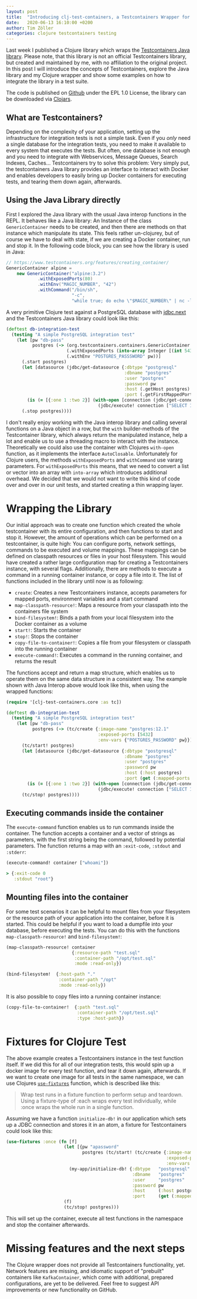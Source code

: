 ```yaml
---
layout: post
title:  "Introducing clj-test-containers, a Testcontainers Wrapper for Clojure"
date:   2020-06-13 16:10:00 +0200
author: Tim Zöller
categories: clojure testcontainers testing
---
```


Last week I published a Clojure library which wraps the [Testcontainers Java library](https://www.testcontainers.org/). Please note, that this library is not an official Testcontainers library, but created and maintained by me, with no affiliation to the original project. In this post I will introduce the concepts of Testcontainers, explore the Java library and my Clojure wrapper and show some examples on how to integrate the library in a test suite.

The code is published on [Github](https://github.com/javahippie/clj-test-containers) under the EPL 1.0 License, the library can be downloaded via [Clojars](https://clojars.org/clj-test-containers).

## What are Testcontainers?
Depending on the complexity of your application, setting up the infrastructure for integration tests is not a simple task. Even if you *only* need a single database for the integration tests, you need to make it available to every system that executes the tests. But often, one database is not enough and you need to integrate with Webservices, Message Queues, Search Indexes, Caches... Testcontainers try to solve this problem: Very simply put, the testcontainers Java library provides an interface to interact with  Docker and enables developers to easily bring up Docker containers for executing tests, and tearing them down again, afterwards.

## Using the Java Library directly
First I explored the Java library with the usual Java interop functions in the REPL. It behaves like a Java library: An Instance of the class `GenericContainer` needs to be created, and then there are methods on that instance which manipulate its state. This feels rather un-clojurey, but of course we have to deal with state, if we are creating a Docker container, run and stop it. In the following code block, you can see how the library is used in Java:

```java
// https://www.testcontainers.org/features/creating_container/
GenericContainer alpine =
    new GenericContainer("alpine:3.2")
            .withExposedPorts(80)
            .withEnv("MAGIC_NUMBER", "42")
            .withCommand("/bin/sh", 
                         "-c", 
                         "while true; do echo \"$MAGIC_NUMBER\" | nc -l -p 80; done");
```


A very primitive Clojure test against a PostgreSQL database with [jdbc.next](https://github.com/seancorfield/next-jdbc) and the Testcontainers Java library could look like this:

```clojure
(deftest db-integration-test
  (testing "A simple PostgreSQL integration test"
    (let [pw "db-pass"
          postgres (-> (org.testcontainers.containers.GenericContainer. "postgres:12.2")
                       (.withExposedPorts (into-array Integer [(int 5432)]))
                       (.withEnv "POSTGRES_PASSSWORD" pw))]
      (.start postgres)
      (let [datasource (jdbc/get-datasource {:dbtype "postgresql"
                                             :dbname "postgres"
                                             :user "postgres"
                                             :password pw
                                             :host (.getHost postgres)
                                             :port (.getFirstMappedPort postgres)})]
        (is (= [{:one 1 :two 2}] (with-open [connection (jdbc/get-connection datasource)]
                                   (jdbc/execute! connection ["SELECT 1 ONE, 2 TWO"])))))
      (.stop postgres))))
```

I don't really enjoy working with the Java interop library and calling several functions on a Java object in a row, but the `with` builder-methods of the Testcontainer library, which always return the manipulated instance, help a lot and enable us to use a threading macro to interact with the instance. Theoretically we could also use the container with Clojures `with-open` function, as it implements the interface `AutoClosable`. Unfortunately for Clojure users, the methods `withExposedPorts` and `withCommand` use vararg parameters. For `withExposedPorts` this means, that we need to convert a list or vector into an array with `into-array` which introduces additional overhead. We decided that we would not want to write this kind of code over and over in our unit tests, and started creating a thin wrapping layer.

# Wrapping the Library
Our initial approach was to create one function which created the whole testcontainer with its entire configuration, and then functions to start and stop it. However, the amount of operations which can be performed on a testcontainer, is quite high: You can configure ports, network settings, commands to be executed and volume mappings. These mappings can be defined on classpath resources or files in your host filesystem. This would have created a rather large configuration map for creating a Testcontainers instance, with several flags. Additionally, there are methods to execute a command in a running container instance, or copy a file into it. The list of functions included in the library until now is as following:

* `create`: Creates a new Testcontainers instance, accepts parameters for mapped ports, environment variables and a start command 
* `map-classpath-resource!`: Maps a resource from your classpath into the containers file system
* `bind-filesystem!`: Binds a path from your local filesystem into the Docker container as a volume
* `start!`: Starts the container
* `stop!`: Stops the container
* `copy-file-to-container!`: Copies a file from your filesystem or classpath into the running container
* `execute-command!`: Executes a command in the running container, and returns the result

The functions accept and return a map structure, which enables us to operate them on the same data structure in a consistent way. The example shown with Java Interop above would look like this, when using the wrapped functions:

```clojure
(require '[clj-test-containers.core :as tc])

(deftest db-integration-test
  (testing "A simple PostgreSQL integration test"
    (let [pw "db-pass"
          postgres (-> (tc/create {:image-name "postgres:12.1" 
                                   :exposed-ports [5432] 
                                   :env-vars {"POSTGRES_PASSWORD" pw}}))]
      (tc/start! postgres)
      (let [datasource (jdbc/get-datasource {:dbtype "postgresql"
                                             :dbname "postgres"
                                             :user "postgres"
                                             :password pw
                                             :host (:host postgres)
                                             :port (get (:mapped-ports container) 5432)})]
        (is (= [{:one 1 :two 2}] (with-open [connection (jdbc/get-connection datasource)]
                                   (jdbc/execute! connection ["SELECT 1 ONE, 2 TWO"])))))
      (tc/stop! postgres))))
```

## Executing commands inside the container

The `execute-command` function enables us to run commands inside the container. The function accepts a container and a vector of strings as parameters, with the first string being the command, followed by potential parameters. The function returns a map with an `:exit-code`, `:stdout` and `:stderr`:

```clojure
(execute-command! container ["whoami"])

> {:exit-code 0
   :stdout "root"}
```

## Mounting files into the container

For some test scenarios it can be helpful to mount files from your filesystem or the resource path of your application into the container, before it is started. This could be helpful if you want to load a dumpfile into your database, before executing the tests. You can do this with the functions `map-classpath-resource!` and `bind-filesystem!`:

```clojure
(map-classpath-resource! container 
                         {:resource-path "test.sql"
                          :container-path "/opt/test.sql"
                          :mode :read-only})
```  

```clojure
(bind-filesystem!  {:host-path "."
                    :container-path "/opt"
                    :mode :read-only})
```

It is also possible to copy files into a running container instance:

```clojure
(copy-file-to-container!  {:path "test.sql"
                           :container-path "/opt/test.sql"
                           :type :host-path})
```

# Fixtures for Clojure Test
The above example creates a Testcontainers instance in the test function itself. If we did this for all of our integration tests, this would spin up a docker image for every test function, and tear it down again, afterwards. If we want to create one image for all tests in the same namespace, we can use Clojures [`use-fixtures`](https://clojuredocs.org/clojure.test/use-fixtures) function, which is described like this:

> Wrap test runs in a fixture function to perform setup and
teardown. Using a fixture-type of :each wraps every test
individually, while :once wraps the whole run in a single function.

Assuming we have a function `initialize-db!` in our application which sets up a JDBC connection and stores it in an atom, a fixture for Testcontainers could look like this: 

```clojure
(use-fixtures :once (fn [f]
                      (let [{pw "apassword"
                             postgres (tc/start! (tc/create {:image-name "postgres:12.2"
                                                             :exposed-ports [5432]
                                                             :env-vars {"POSTGRES_PASSWORD" pw}}))}]
                        (my-app/initialize-db! {:dbtype   "postgresql"
                                                :dbname   "postgres"
                                                :user     "postgres"
                                                :password pw
                                                :host     (:host postgres)
                                                :port     (get (:mapped-ports postgres) 5432)}))
                      (f)
                      (tc/stop! postgres)))
```

This will set up the container, execute all test functions in the namespace and stop the container afterwards.


# Missing features and the next steps
The Clojure wrapper does not provide all Testcontainers functionality, yet. Network features are missing, and idiomatic support of "prebuilt" containers like `KafkaContainer`, which come with additional, prepared configurations, are yet to be delivered. Feel free to suggest API improvements or new functionality on GitHub.
